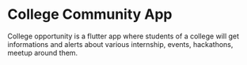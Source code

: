 # College Community App

College opportunity is a flutter app where students of a college will get informations and alerts about various internship, events, hackathons, meetup around them. 

